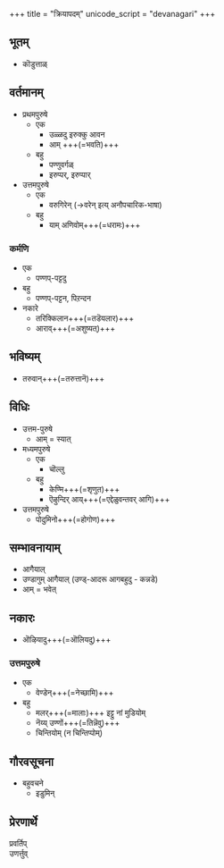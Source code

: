 +++
title = "क्रियापदम्"
unicode_script = "devanagari"
+++

## भूतम्
- कॊडुत्ताळ्

## वर्तमानम्
- प्रथमपुरुषे
  - एक
    - उळ्ळदु इरुक्कु आवन
    - आम् +++(=भवति)+++
  - बहु
    - पण्णुवर्गळ्
    - इरुप्पर्, इरुप्पार्
- उत्तमपुरुषे
  - एक
    - वरुगिरेन् (→वरेन् इत्य् अनौपचारिक-भाषा)
  - बहु
    - याम् अणिवोम्+++(=धरामः)+++

### कर्मणि
- एक
  - पण्णप्-पट्टदु
- बहु
  - पण्णप्-पट्टन, पिऱन्दन
- नकारे
  - तरिक्किलान+++(=तडॆयलार)+++
  - आराव्+++(=अशुष्यत्)+++
  

## भविष्यम्
- तरुवान्+++(=तरुत्तानॆ)+++

## विधिः
- उत्तम-पुरुषे
  - आम् = स्यात्
- मध्यमपुरुषे
  - एक
    - चॊल्लु
  - बहु
    - केण्मि+++(=शृणुत)+++
    - ऎऴुन्दिर् आय्+++(=एद्देळुवन्तवर् आगि)+++
- उत्तमपुरुषे
  - पोदुमिनो+++(=होगोण)+++

## सम्भावनायाम्
- आगैयाल्
- उण्डागुम् आगैयाल् (उण्ड्-आदरू आगबहुदु - कन्नडे)
- आम् = भवेत्

## नकारः
- ऒऴियादु+++(=ऒलियदु)+++

### उत्तमपुरुषे
- एक 
  - वेण्डेन्+++(=नेच्छामि)+++
- बहु
  - मलर्+++(=मालाः)+++ इट्टु नां मुडियोम्
  - नॆय्य् उण्णों+++(=तिन्नॆवु)+++
  - चिन्तियोम् (न चिन्तिप्पोम्)

## गौरवसूचना
- बहुवचने
  - इडुमिन्

## प्रेरणार्थे
प्रवर्तिप्  
उणर्त्तुव्